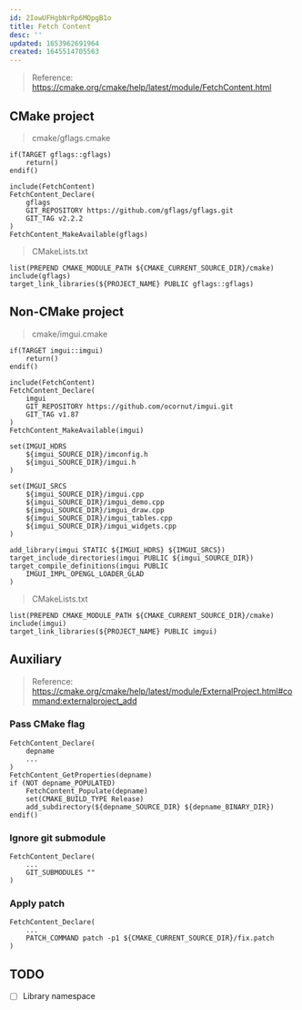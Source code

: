 ```yaml
---
id: 2IowUFHgbNrRp6MQpgB1o
title: Fetch Content
desc: ''
updated: 1653962691964
created: 1645514705563
---
```


> Reference: https://cmake.org/cmake/help/latest/module/FetchContent.html

## CMake project

> cmake/gflags.cmake

```
if(TARGET gflags::gflags)
    return()
endif()

include(FetchContent)
FetchContent_Declare(
    gflags
    GIT_REPOSITORY https://github.com/gflags/gflags.git
    GIT_TAG v2.2.2
)
FetchContent_MakeAvailable(gflags)
```

> CMakeLists.txt

```
list(PREPEND CMAKE_MODULE_PATH ${CMAKE_CURRENT_SOURCE_DIR}/cmake)
include(gflags)
target_link_libraries(${PROJECT_NAME} PUBLIC gflags::gflags)
```

## Non-CMake project
> cmake/imgui.cmake

```
if(TARGET imgui::imgui)
    return()
endif()

include(FetchContent)
FetchContent_Declare(
    imgui
    GIT_REPOSITORY https://github.com/ocornut/imgui.git
    GIT_TAG v1.87
)
FetchContent_MakeAvailable(imgui)

set(IMGUI_HDRS
    ${imgui_SOURCE_DIR}/imconfig.h
    ${imgui_SOURCE_DIR}/imgui.h
)

set(IMGUI_SRCS
    ${imgui_SOURCE_DIR}/imgui.cpp
    ${imgui_SOURCE_DIR}/imgui_demo.cpp
    ${imgui_SOURCE_DIR}/imgui_draw.cpp
    ${imgui_SOURCE_DIR}/imgui_tables.cpp
    ${imgui_SOURCE_DIR}/imgui_widgets.cpp
)

add_library(imgui STATIC ${IMGUI_HDRS} ${IMGUI_SRCS})
target_include_directories(imgui PUBLIC ${imgui_SOURCE_DIR})
target_compile_definitions(imgui PUBLIC
    IMGUI_IMPL_OPENGL_LOADER_GLAD
)
```
> CMakeLists.txt

```
list(PREPEND CMAKE_MODULE_PATH ${CMAKE_CURRENT_SOURCE_DIR}/cmake)
include(imgui)
target_link_libraries(${PROJECT_NAME} PUBLIC imgui)
```

## Auxiliary
> Reference: https://cmake.org/cmake/help/latest/module/ExternalProject.html#command:externalproject_add

### Pass CMake flag
```
FetchContent_Declare(
    depname
    ...
)
FetchContent_GetProperties(depname)
if (NOT depname_POPULATED)
    FetchContent_Populate(depname)
    set(CMAKE_BUILD_TYPE Release)
    add_subdirectory(${depname_SOURCE_DIR} ${depname_BINARY_DIR})
endif()

```

### Ignore git submodule
```
FetchContent_Declare(
    ...
    GIT_SUBMODULES ""
)
```

### Apply patch
```
FetchContent_Declare(
    ...
    PATCH_COMMAND patch -p1 ${CMAKE_CURRENT_SOURCE_DIR}/fix.patch
)
```

## TODO
- [ ] Library namespace